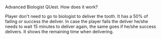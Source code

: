 Advanced Biologist QUest.
How does it work?

Player don't need to go to biologist to deliver the tooth.
It has a 50% of failing or success the deliver.
In case the player fails the deliver he/she needs to wait 15 minutes to deliver again, the same goes if he/she success delivers.
It shows the remaining time when delivering.
